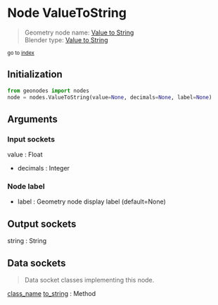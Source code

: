 
# Node ValueToString

> Geometry node name: [Value to String](https://docs.blender.org/manual/en/latest/modeling/geometry_nodes/material/value_to_string.html)<br>
  Blender type: [Value to String](https://docs.blender.org/api/current/bpy.types.FunctionNodeValueToString.html)
  
<sub>go to [index](/docs/index.md)</sub>

## Initialization

```python
from geonodes import nodes
node = nodes.ValueToString(value=None, decimals=None, label=None)
```



## Arguments


### Input sockets

value : Float
- decimals : Integer

### Node label

- label : Geometry node display label (default=None)

## Output sockets

string : String

## Data sockets

> Data socket classes implementing this node.
  
[class_name](/docs/sockets/Float.md) [to_string](/docs/sockets/Float.md#to_string) : Method


